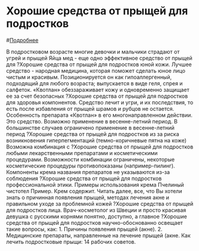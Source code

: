 # Хорошие средства от прыщей для подростков
#[Подробнее](http://nnuyheoh.ru/39925-horoshie-sredstva-ot-pryschey-dlya-podrostkov.html)



























В подростковом возрасте многие девочки и мальчики страдают от угрей и прыщей Яйца мед - еще одно эффективное средство от прыщей для ?Хорошие средства от прыщей для подростков юной кожи. 
Лучшее средство - народная медицина, которая поможет сделать юное лицо чистым и красивым. 
Позиционируется он как гипоаллергенный, подходящий для любого возраста; выпускается в виде геля, спрея и салфеток. «Квотлан» обеззараживает кожу и одновременно защищает ее за счет безопасных ?Хорошие средства от прыщей для подростков для здоровья компонентов. Средство лечит и угри, и их последствия, то есть после избавления от прыщей шрамов и рубцов не остается. Особенность препарата «Квотлан» в его многонаправленном действии. Это средство. Возможно применение в весенне-летний период. В большинстве случаев ограничено применение в весенне-летний период ?Хорошие средства от прыщей для подростков из за риска возникновения гиперпегментаций (темно-коричневые пятна на коже) Возможна комбинация с ?Хорошие средства от прыщей для подростков любыми лекарственными препаратами и косметическими процедурами. Возможности комбинации ограничены, некоторые косметические процедуры противопоказаны (например-пилинг). Компоненты крема названия препаратов не указываются из-за соблюдения ?Хорошие средства от прыщей для подростков профессиональной этики. Примеры использования крема Пчелиный чистотел Пример. 
Крем содержит. Читать далее, все, что Вы хотели знать о причинная появления прыщей, методах лечения акне и правильном уходе за проблемной кожей ?Хорошие средства от прыщей для подростков лица. Врач-косметолог из Швеции и просто красивая девушка с русскими корнями понятно, доступно, а главное ?Хорошие средства от прыщей для подростков научно-обоснованно освещает такие вопросы, как: 1. Причины появления прыщей (акне). 2. Медицинские препараты, направленные на лечение прыщей (акне. 
Как лечить подростковые прыщи: 14 рабочих советов.